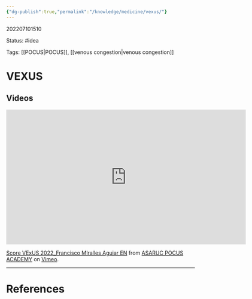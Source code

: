 ```yaml
---
{"dg-publish":true,"permalink":"/knowledge/medicine/vexus/"}
---
```



202207101510

Status: #idea

Tags: [[POCUS\|POCUS]], [[venous congestion\|venous congestion]]

# VEXUS
## Videos
<iframe src="https://player.vimeo.com/video/720642428?h=8d326a8081&title=0&byline=0&portrait=0" width="640" height="360" frameborder="0" allow="autoplay; fullscreen; picture-in-picture" allowfullscreen></iframe>
<p><a href="https://vimeo.com/720642428">Score VExUS 2022_Francisco MIralles Aguiar EN</a> from <a href="https://vimeo.com/asaruc">ASARUC POCUS ACADEMY</a> on <a href="https://vimeo.com">Vimeo</a>.</p>








___

# References